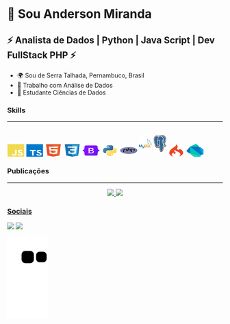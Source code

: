 # 👋 Sou **Anderson Miranda**

## ⚡ Analista de Dados | Python | Java Script | Dev FullStack PHP ⚡

- 🌍 Sou de Serra Talhada, Pernambuco, Brasil
- 🧠 Trabalho com Análise de Dados
- 🌱 Estudante Ciências de Dados

### Skills
---
<!-- https://github.com/devicons/devicon/tree/master/icons -->
<div style="display: inline_block"><br>
  <img align="center" alt="JavaScript" height="30" width="40" src="https://raw.githubusercontent.com/devicons/devicon/master/icons/javascript/javascript-plain.svg">
  <img align="center" alt="TypeScript" height="30" width="40" src="https://raw.githubusercontent.com/devicons/devicon/master/icons/typescript/typescript-plain.svg">
  <img align="center" alt="HTML" height="30" width="40" src="https://raw.githubusercontent.com/devicons/devicon/master/icons/html5/html5-original.svg">
  <img align="center" alt="CSS" height="30" width="40" 
    src="https://raw.githubusercontent.com/devicons/devicon/master/icons/css3/css3-original.svg">
  <img align="center" alt="BootStrap" height="30" width="40" src="https://raw.githubusercontent.com/devicons/devicon/master/icons/bootstrap/bootstrap-original.svg">
  <img align="center" alt="Python" height="30" width="40" src="https://raw.githubusercontent.com/devicons/devicon/master/icons/python/python-original.svg">
  <img align="center" alt="PHP" height="30" width="40" 
    src="https://raw.githubusercontent.com/devicons/devicon/master/icons/php/php-original.svg">
  <img width="30" height="40" alt="MySQL" 
    src="https://raw.githubusercontent.com/devicons/devicon/master/icons/mysql/mysql-original-wordmark.svg"/>
  <img width="30" height="40" alt="PostgreSQL" 
    src="https://raw.githubusercontent.com/devicons/devicon/master/icons/postgresql/postgresql-original.svg"/>
  <img align="center" alt="CodeIgniter" height="30" width="40"  
    src="https://raw.githubusercontent.com/devicons/devicon/master/icons/codeigniter/codeigniter-plain.svg">
  <img align="center" alt="Dart" height="30" width="40" 
    src="https://raw.githubusercontent.com/devicons/devicon/master/icons/dart/dart-original.svg">
</div>
  
### Publicações
---
<div align="center">
  <a href="https://github.com/aluipio">
  <img height="180em" src="https://github-readme-stats.vercel.app/api?username=aluipio&show_icons=true&theme=dark&include_all_commits=true&count_private=true"/>
  <img height="180em" src="https://github-readme-stats.vercel.app/api/top-langs/?username=aluipio&layout=compact&langs_count=7&theme=dark"/>
</div>  

 ### Sociais
 
<div>
  <a href="mailto:aluipio@gmail.com"><img src="https://img.shields.io/badge/Gmail-D14836?style=for-the-badge&logo=gmail&logoColor=white" target="_blank"></a>
  <a href="https://www.linkedin.com/in/anderson-miranda-a69248a2" target="_blank"><img src="https://img.shields.io/badge/-LinkedIn-%230077B5?style=for-the-badge&logo=linkedin&logoColor=white" target="_blank"></a> 
 
  ![Snake animation](https://github.com/aluipio/aluipio/blob/output/github-contribution-grid-snake.svg)
 </div>
